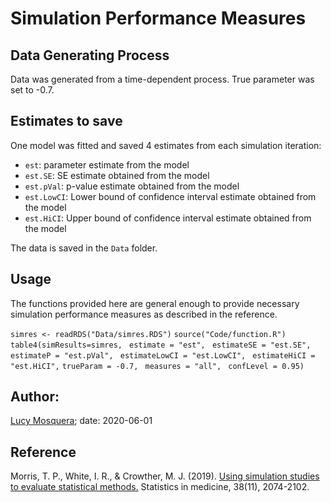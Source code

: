 # Simulation Performance Measures

## Data Generating Process

Data was generated from a time-dependent process. True parameter was set to -0.7. 

## Estimates to save

One model was fitted and saved 4 estimates from each simulation iteration:

- `est`: parameter estimate from the model
- `est.SE`: SE estimate obtained from the model
- `est.pVal`: p-value estimate obtained from the model
- `est.LowCI`: Lower bound of confidence interval estimate obtained from the model
- `est.HiCI`: Upper bound of confidence interval estimate obtained from the model

The data is saved in the `Data` folder.

## Usage

The functions provided here are general enough to provide necessary simulation performance measures as described in the reference.

`simres <- readRDS("Data/simres.RDS")`
`source("Code/function.R")`
`table4(simResults=simres, `
       `estimate = "est", `
       `estimateSE = "est.SE", `
       `estimateP = "est.pVal", `
       `estimateLowCI = "est.LowCI", `
       `estimateHiCI = "est.HiCI",`
       `trueParam = -0.7, `
       `measures = "all", `
       `confLevel = 0.95)`
       
## Author: 

[Lucy Mosquera](https://github.com/lucymosquera); date: 2020-06-01

## Reference

Morris, T. P., White, I. R., & Crowther, M. J. (2019). [Using simulation studies to evaluate statistical methods.](https://onlinelibrary.wiley.com/doi/10.1002/sim.8086) Statistics in medicine, 38(11), 2074-2102.